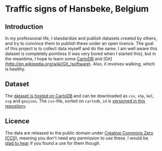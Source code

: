 # Traffic signs of Hansbeke, Belgium

## Introduction

In my professional life, I standardize and publish datasets created by others, and try to convince them to publish these under an open licence. The goal of this project is to collect data myself and do the same. I am well aware this dataset is completely pointless (I was very bored when I started this), but in the meantime, I hope to learn some [CartoDB](http://cartodb.com) and [Git](http://en.wikipedia.org/wiki/Git_(software). Also, it involves walking, which is healthy.

## Dataset

The [dataset is hosted on CartoDB](http://peterdesmet.cartodb.com/tables/1287/public#/table) and can be downloaded as `csv`, `shp`, `kml`, `svg` and `geojson`. The `csv`-file, sorted on `cartodb_id` is [versioned in this repository](data/traffic_signs_hansbeke.csv).

## Licence

The data are released to the public domain under [Creative Commons Zero (CC0)](http://creativecommons.org/publicdomain/zero/1.0/), meaning you don't need any permission to use these. I would be [glad to hear](https://twitter.com/peterdesmet) if you found a use for them though.
